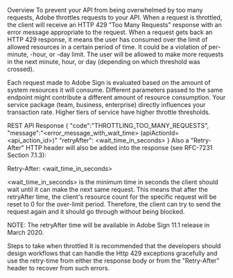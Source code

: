 Overview
To prevent your API from being overwhelmed by too many requests, Adobe throttles requests to your API. When a request is throttled, the client will receive an HTTP 429 "Too Many Requests" response with an error message appropriate to the request. When a request gets back an HTTP 429 response, it means the user has consumed over the limit of allowed resources in a certain period of time. It could be a violation of per-minute, -hour, or -day limit. The user will be allowed to make more requests in the next minute, hour, or day (depending on which threshold was crossed). 

Each request made to Adobe Sign is evaluated based on the amount of system resources it will consume. Different parameters passed to the same endpoint might contribute a different amount of resource consumption. Your service package (team, business, enterprise) directly influences your transaction rate. Higher tiers of service have higher throttle thresholds.

REST API Response
{
  "code":"THROTTLING_TOO_MANY_REQUESTS",
  "message":"<error_message_with_wait_time> (apiActionId=<api_action_id>)"
  "retryAfter": <wait_time_in_seconds>
}
Also a "Retry-After" HTTP header will also be added into the response (see RFC-7231 Section 7.1.3):

Retry-After: <wait_time_in_seconds>


<wait_time_in_seconds> is the minimum time in seconds the client should wait until it can make the next same request. This means that after the retryAfter time, the client's resource count for the specific request will be reset to 0 for the over-limit period. Therefore, the client can try to send the request again and it should go through without being blocked.

NOTE: The retryAfter time will be available in Adobe Sign 11.1 release in March 2020.

Steps to take when throttled
It is recommended that the developers should design workflows that can handle the Http 429 exceptions gracefully and use the retry-time from either the response body or from the "Retry-After" header to recover from such errors.
